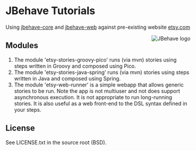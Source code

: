 # JBehave Tutorials

Using [jbehave-core](jbehave-core) and [jbehave-web](jbehave-web) against pre-existing website [etsy.com](http://etsy.com)

<img src="http://jbehave.org/reference/preview/images/jbehave-logo.png" alt="JBehave logo" align="right" />

## Modules

1. The module 'etsy-stories-groovy-pico' runs (via mvn) stories using steps written in Groovy and composed using Pico. 
2. The module 'etsy-stories-java-spring' runs (via mvn) stories using steps written in Java and composed using Spring. 
3. The module 'etsy-web-runner' is a simple webapp that allows generic stories to be run.  Note the app is not multiuser and not does support asynchronous 
execution.   It is not appropriate to run long-running stories.  It is also useful as a web front-end to the DSL syntax defined in your steps.

## License

See LICENSE.txt in the source root (BSD).